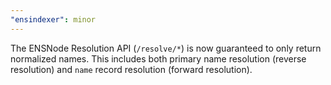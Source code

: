 ```yaml
---
"ensindexer": minor
---
```


The ENSNode Resolution API (`/resolve/*`) is now guaranteed to only return normalized names. This includes both primary name resolution (reverse resolution) and `name` record resolution (forward resolution).
